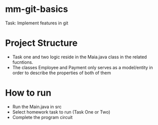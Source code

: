 # mm-git-basics
Task: Implement features in git

# Project Structure
- Task one and two logic reside in the Maia.java class in the related fucntions. 
- The classes Employee and Payment only serves as a model/entity in order to describe the properties of both of them

# How to run
- Run the Main.java in src
- Select homework task to run (Task One or Two)
- Complete the program circuit